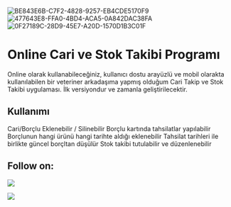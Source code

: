 ![BE843E6B-C7F2-4828-9257-EB4CDE5170F9](https://github.com/user-attachments/assets/71041ccd-aad5-48de-b55e-535c95d99f52)
![477643E8-FFA0-4BD4-ACA5-0A842DAC38FA](https://github.com/user-attachments/assets/9205bb75-6cb8-4959-8659-be51c02711bd)
![0F27189C-28D9-45E7-A20D-1570D1B3C01F](https://github.com/user-attachments/assets/51e70d88-9283-4555-8489-f17126ba16a7)

# Online Cari ve Stok Takibi Programı
Online olarak kullanabileceğiniz, kullanıcı dostu arayüzlü ve mobil olarakta kullanılabilen bir veteriner arkadaşıma yapmış olduğum Cari Takip ve Stok Takibi uygulaması.
İlk versiyondur ve zamanla geliştirilecektir.

## Kullanımı
Cari/Borçlu Eklenebilir / Silinebilir
Borçlu kartında tahsilatlar yapılabilir
Borçlunun hangi ürünü hangi tarihte aldığı eklenebilir
Tahsilat tarihleri ile birlikte güncel borçltan düşülür
Stok takibi tutulabilir ve düzenlenebilir

## Follow on:
<a href="https://github.com/yuzbas1ea"><img src="https://img.shields.io/badge/GitHub-Follow%20on%20GitHub-inactive.svg?logo=github"></a>

<a href="https://t.me/yuzbas1eacoder"><img src="https://img.shields.io/badge/Telegram-Contact%20Telegram%20Profile-blue.svg?logo=telegram"></a>
</p><p align="left"> 
